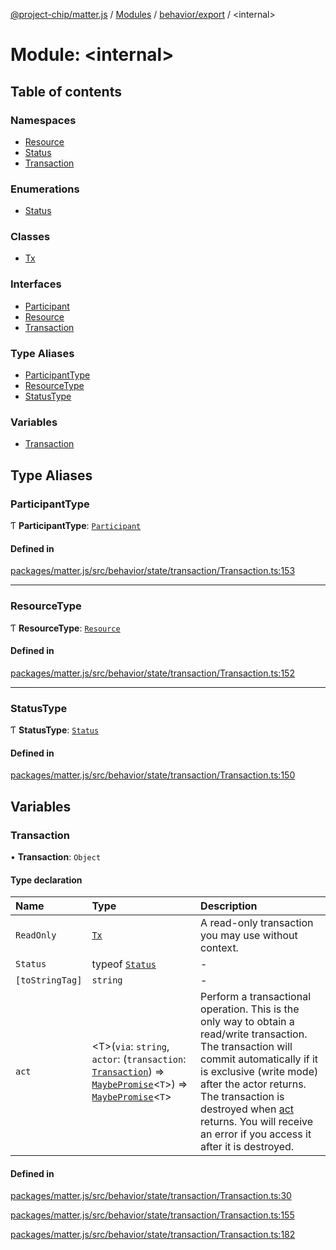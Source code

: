 [@project-chip/matter.js](../README.md) / [Modules](../modules.md) / [behavior/export](behavior_export.md) / \<internal\>

# Module: \<internal\>

## Table of contents

### Namespaces

- [Resource](behavior_export._internal_.Resource.md)
- [Status](behavior_export._internal_.Status.md)
- [Transaction](behavior_export._internal_.Transaction.md)

### Enumerations

- [Status](../enums/behavior_export._internal_.Status-1.md)

### Classes

- [Tx](../classes/behavior_export._internal_.Tx.md)

### Interfaces

- [Participant](../interfaces/behavior_export._internal_.Participant.md)
- [Resource](../interfaces/behavior_export._internal_.Resource-1.md)
- [Transaction](../interfaces/behavior_export._internal_.Transaction-1.md)

### Type Aliases

- [ParticipantType](behavior_export._internal_.md#participanttype)
- [ResourceType](behavior_export._internal_.md#resourcetype)
- [StatusType](behavior_export._internal_.md#statustype)

### Variables

- [Transaction](behavior_export._internal_.md#transaction)

## Type Aliases

### ParticipantType

Ƭ **ParticipantType**: [`Participant`](../interfaces/behavior_export._internal_.Participant.md)

#### Defined in

[packages/matter.js/src/behavior/state/transaction/Transaction.ts:153](https://github.com/project-chip/matter.js/blob/0c058ae17fdba4c0b89b8b13c309011d51782299/packages/matter.js/src/behavior/state/transaction/Transaction.ts#L153)

___

### ResourceType

Ƭ **ResourceType**: [`Resource`](../interfaces/behavior_export._internal_.Resource-1.md)

#### Defined in

[packages/matter.js/src/behavior/state/transaction/Transaction.ts:152](https://github.com/project-chip/matter.js/blob/0c058ae17fdba4c0b89b8b13c309011d51782299/packages/matter.js/src/behavior/state/transaction/Transaction.ts#L152)

___

### StatusType

Ƭ **StatusType**: [`Status`](../enums/behavior_export._internal_.Status-1.md)

#### Defined in

[packages/matter.js/src/behavior/state/transaction/Transaction.ts:150](https://github.com/project-chip/matter.js/blob/0c058ae17fdba4c0b89b8b13c309011d51782299/packages/matter.js/src/behavior/state/transaction/Transaction.ts#L150)

## Variables

### Transaction

• **Transaction**: `Object`

#### Type declaration

| Name | Type | Description |
| :------ | :------ | :------ |
| `ReadOnly` | [`Tx`](../classes/behavior_export._internal_.Tx.md) | A read-only transaction you may use without context. |
| `Status` | typeof [`Status`](behavior_export._internal_.Status.md) | - |
| `[toStringTag]` | `string` | - |
| `act` | \<T\>(`via`: `string`, `actor`: (`transaction`: [`Transaction`](../interfaces/behavior_export._internal_.Transaction-1.md)) => [`MaybePromise`](util_export.md#maybepromise)\<`T`\>) => [`MaybePromise`](util_export.md#maybepromise)\<`T`\> | Perform a transactional operation. This is the only way to obtain a read/write transaction. The transaction will commit automatically if it is exclusive (write mode) after the actor returns. The transaction is destroyed when [act](behavior_export._internal_.md#act) returns. You will receive an error if you access it after it is destroyed. |

#### Defined in

[packages/matter.js/src/behavior/state/transaction/Transaction.ts:30](https://github.com/project-chip/matter.js/blob/0c058ae17fdba4c0b89b8b13c309011d51782299/packages/matter.js/src/behavior/state/transaction/Transaction.ts#L30)

[packages/matter.js/src/behavior/state/transaction/Transaction.ts:155](https://github.com/project-chip/matter.js/blob/0c058ae17fdba4c0b89b8b13c309011d51782299/packages/matter.js/src/behavior/state/transaction/Transaction.ts#L155)

[packages/matter.js/src/behavior/state/transaction/Transaction.ts:182](https://github.com/project-chip/matter.js/blob/0c058ae17fdba4c0b89b8b13c309011d51782299/packages/matter.js/src/behavior/state/transaction/Transaction.ts#L182)
